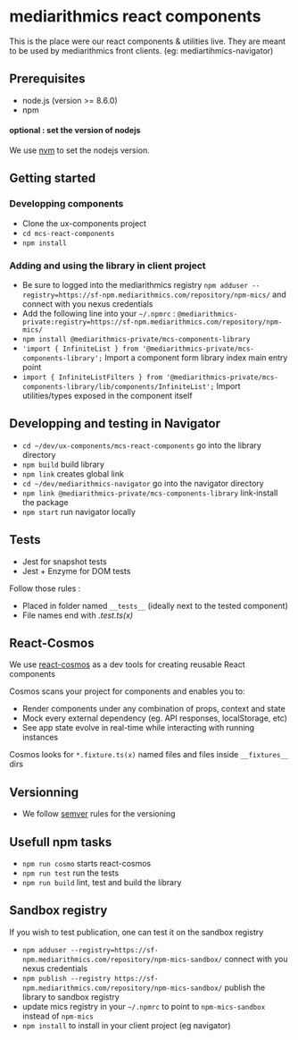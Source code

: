 mediarithmics react components
=======================

This is the place were our react components & utilities live.
They are meant to be used by mediarithmics front clients. (eg: mediartihmics-navigator)

Prerequisites
-------------

* node.js (version >= 8.6.0)
* npm

#### optional : set the version of nodejs

We use [nvm](https://github.com/creationix/nvm) to set the nodejs version.

Getting started
---------------

### Developping components

* Clone the ux-components project
* `cd mcs-react-components`
* `npm install`

### Adding and using the library in client project

* Be sure to logged into the mediarithmics registry
`npm adduser --registry=https://sf-npm.mediarithmics.com/repository/npm-mics/` and connect with you nexus credentials
* Add the following line into your `~/.npmrc` : 
`@mediarithmics-private:registry=https://sf-npm.mediarithmics.com/repository/npm-mics/`
* `npm install @mediarithmics-private/mcs-components-library`
* `'import { InfiniteList } from '@mediarithmics-private/mcs-components-library';` Import a component form library index main entry point
* `import { InfiniteListFilters } from '@mediarithmics-private/mcs-components-library/lib/components/InfiniteList';` Import utilities/types exposed in the component itself

Developping and testing in Navigator
---------------

* `cd ~/dev/ux-components/mcs-react-components` go into the library directory
* `npm build` build library
* `npm link` creates global link
* `cd ~/dev/mediarithmics-navigator` go into the navigator directory
* `npm link @mediarithmics-private/mcs-components-library` link-install the package
* `npm start` run navigator locally

Tests
---------------

* Jest for snapshot tests
* Jest + Enzyme for DOM tests

Follow those rules :

* Placed in folder named `__tests__` (ideally next to the tested component)
* File names end with *.test.ts(x)*

React-Cosmos
---------------

We use [react-cosmos](https://github.com/react-cosmos/react-cosmos) as a dev tools for creating reusable React components

Cosmos scans your project for components and enables you to:

* Render components under any combination of props, context and state
* Mock every external dependency (eg. API responses, localStorage, etc)
* See app state evolve in real-time while interacting with running instances

Cosmos looks for `*.fixture.ts(x)` named files and files inside `__fixtures__` dirs

Versionning
---------------

* We follow [semver](https://semver.org/) rules for the versioning

Usefull npm tasks
---------------

* `npm run cosmo` starts react-cosmos
* `npm run test` run the tests
* `npm run build` lint, test and build the library

Sandbox registry
---------------

If you wish to test publication, one can test it on the sandbox registry

* `npm adduser --registry=https://sf-npm.mediarithmics.com/repository/npm-mics-sandbox/` connect with you nexus credentials
* `npm publish --registry https://sf-npm.mediarithmics.com/repository/npm-mics-sandbox/` publish the library to sandbox registry
* update mics registry in your `~/.npmrc` to point to `npm-mics-sandbox` instead of `npm-mics`
* `npm install` to install in your client project (eg navigator)
